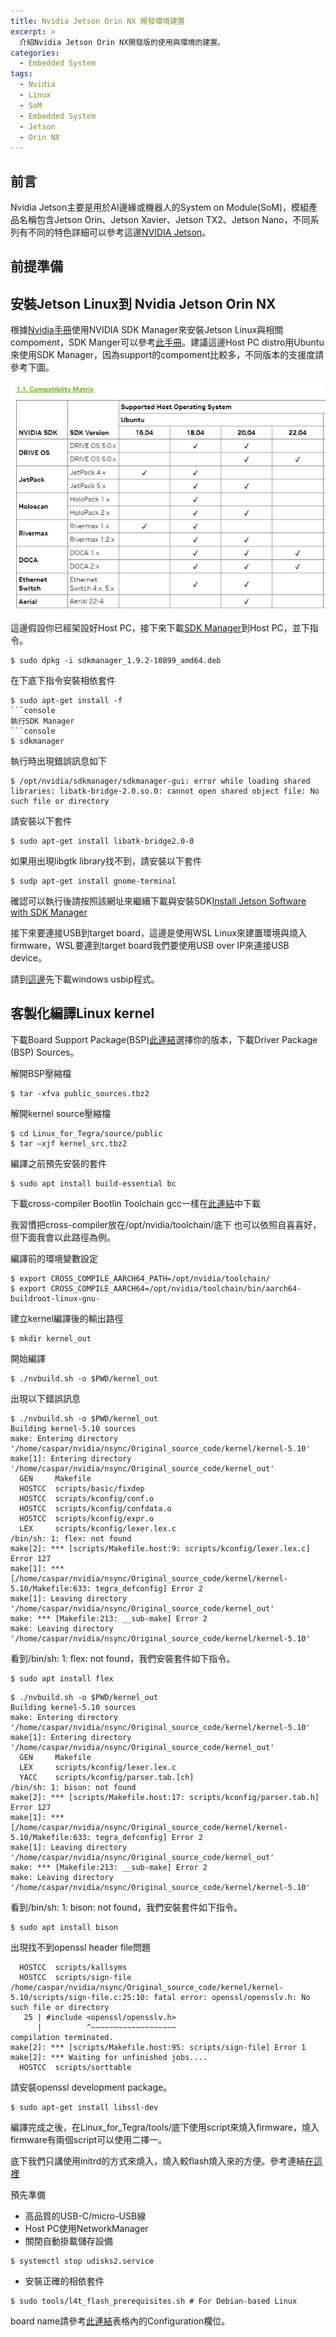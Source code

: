 ```yaml
---
title: Nvidia Jetson Orin NX 開發環境建置
excerpt: >
  介紹Nvidia Jetson Orin NX開發版的使用與環境的建置。
categories:
  - Embedded System
tags:
  - Nvidia
  - Linux
  - SoM
  - Embedded System
  - Jetson
  - Orin NX
---
```

## 前言
Nvidia Jetson主要是用於AI邊緣或機器人的System on Module(SoM)，模組產品名稱包含Jetson Orin、Jetson Xavier、Jetson TX2、Jetson Nano，不同系列有不同的特色詳細可以參考這邊[NVIDIA Jetson](https://www.nvidia.com/en-us/autonomous-machines/embedded-systems/)。
## 前提準備

## 安裝Jetson Linux到 Nvidia Jetson Orin NX

根據[Nvidia手冊](https://docs.nvidia.com/jetson/archives/r35.3.1/DeveloperGuide/index.html#software-for-jetson-modules-and-developer-kits)使用NVIDIA SDK Manager來安裝Jetson Linux與相關compoment，SDK Manger可以參考[此手冊](https://docs.nvidia.com/sdk-manager/)。建議這邊Host PC distro用Ubuntu來使用SDK Manager，因為support的compoment比較多，不同版本的支援度請參考下圖。

![Nvidia_SDK_Manager_compatiblity](/assets/images/Nvidia_SDK_Manager_compatiblity.png)

這邊假設你已經架設好Host PC，接下來下載[SDK Manager](https://developer.nvidia.com/sdk-manager)到Host PC，並下指令。
```console
$ sudo dpkg -i sdkmanager_1.9.2-10899_amd64.deb
```

在下底下指令安裝相依套件
```console
$ sudo apt-get install -f
```console
執行SDK Manager
```console
$ sdkmanager
```

執行時出現錯誤訊息如下
```console
$ /opt/nvidia/sdkmanager/sdkmanager-gui: error while loading shared libraries: libatk-bridge-2.0.so.0: cannot open shared object file: No such file or directory
```
請安裝以下套件
```console
$ sudo apt-get install libatk-bridge2.0-0
```
如果用出現libgtk library找不到，請安裝以下套件
```console
$ sudp apt-get install gnome-terminal
```
確認可以執行後請按照該網址來繼續下載與安裝SDK[Install Jetson Software with SDK Manager](https://docs.nvidia.com/sdk-manager/install-with-sdkm-jetson/index.html)

接下來要連接USB到target board，這邊是使用WSL Linux來建置環境與燒入firmware，WSL要連到target board我們要使用USB over IP來連接USB device。

請到[這邊](https://github.com/dorssel/usbipd-win/releases)先下載windows usbip程式。

## 客製化編譯Linux kernel
下載Board Support Package(BSP)[此連結](https://developer.nvidia.com/embedded/jetson-linux-archive)選擇你的版本，下載Driver Package (BSP) Sources。

解開BSP壓縮檔
```console
$ tar -xfva public_sources.tbz2
```
解開kernel source壓縮檔
```console
$ cd Linux_for_Tegra/source/public
$ tar –xjf kernel_src.tbz2
```
編譯之前預先安裝的套件
```console
$ sudo apt install build-essential bc
```
下載cross-compiler Bootlin Toolchain gcc一樣在[此連結](https://developer.nvidia.com/embedded/jetson-linux-archive)中下載

我習慣把cross-compiler放在/opt/nvidia/toolchain/底下
也可以依照自喜喜好，但下面我會以此路徑為例。

編譯前的環境變數設定
```console
$ export CROSS_COMPILE_AARCH64_PATH=/opt/nvidia/toolchain/
$ export CROSS_COMPILE_AARCH64=/opt/nvidia/toolchain/bin/aarch64-buildroot-linux-gnu-
```
建立kernel編譯後的輸出路徑
```console
$ mkdir kernel_out
```
開始編譯
```console
$ ./nvbuild.sh -o $PWD/kernel_out
```

出現以下錯誤訊息
```console
$ ./nvbuild.sh -o $PWD/kernel_out
Building kernel-5.10 sources
make: Entering directory '/home/caspar/nvidia/nsync/Original_source_code/kernel/kernel-5.10'
make[1]: Entering directory '/home/caspar/nvidia/nsync/Original_source_code/kernel_out'
  GEN     Makefile
  HOSTCC  scripts/basic/fixdep
  HOSTCC  scripts/kconfig/conf.o
  HOSTCC  scripts/kconfig/confdata.o
  HOSTCC  scripts/kconfig/expr.o
  LEX     scripts/kconfig/lexer.lex.c
/bin/sh: 1: flex: not found
make[2]: *** [scripts/Makefile.host:9: scripts/kconfig/lexer.lex.c] Error 127
make[1]: *** [/home/caspar/nvidia/nsync/Original_source_code/kernel/kernel-5.10/Makefile:633: tegra_defconfig] Error 2
make[1]: Leaving directory '/home/caspar/nvidia/nsync/Original_source_code/kernel_out'
make: *** [Makefile:213: __sub-make] Error 2
make: Leaving directory '/home/caspar/nvidia/nsync/Original_source_code/kernel/kernel-5.10'
```
看到/bin/sh: 1: flex: not found，我們安裝套件如下指令。
```console
$ sudo apt install flex
```

```console
$ ./nvbuild.sh -o $PWD/kernel_out
Building kernel-5.10 sources
make: Entering directory '/home/caspar/nvidia/nsync/Original_source_code/kernel/kernel-5.10'
make[1]: Entering directory '/home/caspar/nvidia/nsync/Original_source_code/kernel_out'
  GEN     Makefile
  LEX     scripts/kconfig/lexer.lex.c
  YACC    scripts/kconfig/parser.tab.[ch]
/bin/sh: 1: bison: not found
make[2]: *** [scripts/Makefile.host:17: scripts/kconfig/parser.tab.h] Error 127
make[1]: *** [/home/caspar/nvidia/nsync/Original_source_code/kernel/kernel-5.10/Makefile:633: tegra_defconfig] Error 2
make[1]: Leaving directory '/home/caspar/nvidia/nsync/Original_source_code/kernel_out'
make: *** [Makefile:213: __sub-make] Error 2
make: Leaving directory '/home/caspar/nvidia/nsync/Original_source_code/kernel/kernel-5.10'
```
看到/bin/sh: 1: bison: not found，我們安裝套件如下指令。
```console
$ sudo apt install bison
```
出現找不到openssl header file問題
```console
  HOSTCC  scripts/kallsyms
  HOSTCC  scripts/sign-file
/home/caspar/nvidia/nsync/Original_source_code/kernel/kernel-5.10/scripts/sign-file.c:25:10: fatal error: openssl/opensslv.h: No such file or directory
   25 | #include <openssl/opensslv.h>
      |          ^~~~~~~~~~~~~~~~~~~~
compilation terminated.
make[2]: *** [scripts/Makefile.host:95: scripts/sign-file] Error 1
make[2]: *** Waiting for unfinished jobs....
  HOSTCC  scripts/sorttable
```
請安裝openssl development package。
```console
$ sudo apt-get install libssl-dev
```

編譯完成之後，在Linux_for_Tegra/tools/底下使用script來燒入firmware，燒入firmware有兩個script可以使用二擇一。

底下我們只講使用initrd的方式來燒入，燒入較flash燒入來的方便。參考連結[在這裡](https://docs.nvidia.com/jetson/archives/r35.3.1/DeveloperGuide/text/SD/FlashingSupport.html#flashing-with-initrd)

預先準備
* 高品質的USB-C/micro-USB線
* Host PC使用NetworkManager
* 關閉自動掛載儲存設備
```console
$ systemctl stop udisks2.service
```
* 安裝正確的相依套件
```console
$ sudo tools/l4t_flash_prerequisites.sh # For Debian-based Linux
```

board name請參考[此連結](https://docs.nvidia.com/jetson/archives/r35.3.1/DeveloperGuide/text/IN/QuickStart.html#jetson-modules-and-configurations)表格內的Configuration欄位。
